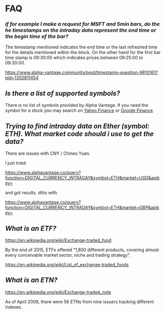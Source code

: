 # FAQ

### _if for example I make a request for MSFT and 5min bars, do the he timestamps on the intraday data represent the end time or the begin time of the bar?_

The timestamp mentioned indicates the end time or the last refreshed time for the details mentioned within the block. On the other hand for the first bar time stamp is 09:30:00  which indicates prices between 09:25:00 to 09:30:00.

https://www.alpha-vantage.community/post/timestamp-question-9610161?pid=1302811454



## _Is there a list of supported symbols?_

There is no list of symbols provided by Alpha Vantage. If you need the symbol for a stock you may search on [Yahoo Finance]( https://finance.yahoo.com/ ) or [Google Finance]( https://finance.google.com/finance ).



## _Trying to find intraday data on Ether (symbol: ETH). What market code should i use to get the data?_

There are issues with CNY / Chines Yuan.

I just tried:

https://www.alphavantage.co/query?function=DIGITAL_CURRENCY_INTRADAY&symbol=ETH&market=USD&apikey=<apikey>

and got results. ditto with

https://www.alphavantage.co/query?function=DIGITAL_CURRENCY_INTRADAY&symbol=ETH&market=GBP&apikey=<apikey>


## _What is an ETF?_

https://en.wikipedia.org/wiki/Exchange-traded_fund

By the end of 2015, ETFs offered "1,800 different products, covering almost every conceivable market sector, niche and trading strategy".

https://en.wikipedia.org/wiki/List_of_exchange-traded_funds


## _What is an ETN?_

https://en.wikipedia.org/wiki/Exchange-traded_note

As of April 2008, there were 56 ETNs from nine issuers tracking different indexes.
